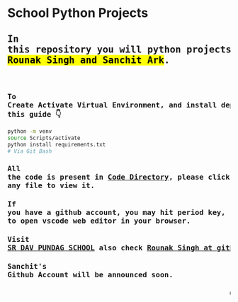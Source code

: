 # School Python Projects

## <pre>In this repository you will python projects curated by efforts of <mark>Rounak Singh and Sanchit Ark</mark>. </pre>

<br />

### <pre>To Create Activate Virtual Environment, and install dependencies follow this guide 👇</pre>
```sh
python -m venv
source Scripts/activate
python install requirements.txt
# Via Git Bash
```

### <pre>All the code is present in [Code Directory](), please click on any file to view it.</pre>

### <pre>If you have a github account, you may hit period key, (.) on your keyboard to open vscode web editor in your browser.</pre>

### <pre>Visit [SR DAV PUNDAG SCHOOL](http://srdavpundag.org/) also check [Rounak Singh at github](https://github.com/rounaksingh557) </pre>

### <pre>Sanchit's Github Account will be announced soon.</pre>

### <pre><marquee>Credit: Rounak and Sanchit, special Thanks: Mr. Sudhanshu Srivastav Sir.</marquee> </pre>
